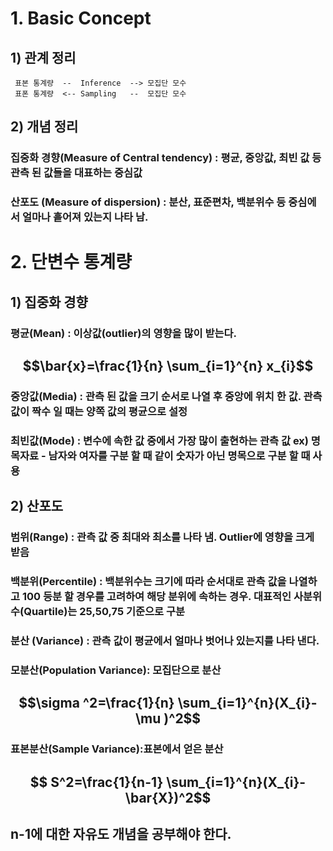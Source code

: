 # 1.  Basic Concept
## 1)  관계 정리
     표본 통계량  --  Inference  --> 모집단 모수    
     표폰 통계량  <-- Sampling   --  모집단 모수 
## 2) 개념 정리
### 집중화 경향(Measure of Central tendency) : 평균, 중앙값, 최빈 값 등 관측 된 값들을 대표하는 중심값  
### 산포도 (Measure of dispersion) : 분산, 표준편차, 백분위수 등 중심에서 얼마나 흩어져 있는지 나타 남. 

# 2. 단변수 통계량
## 1) 집중화 경향
### 평균(Mean) : 이상값(outlier)의 영향을 많이 받는다.  
## $$\bar{x}=\frac{1}{n} \sum_{i=1}^{n} x_{i}$$
### 중앙값(Media) : 관측 된 값을 크기 순서로 나열 후 중앙에 위치 한 값. 관측 값이 짝수 일 때는 양쪽 값의 평균으로 설정
### 최빈값(Mode) : 변수에 속한 값 중에서 가장 많이 출현하는 관측 값 ex) 명목자료 - 남자와 여자를 구분 할 때 같이 숫자가 아닌 명목으로 구분 할 때 사용
## 2) 산포도
### 범위(Range) : 관측 값 중 최대와 최소를 나타 냄. Outlier에 영향을 크게 받음
### 백분위(Percentile) : 백분위수는 크기에 따라 순서대로 관측 값을 나열하고 100 등분 할 경우를 고려하여 해당 분위에 속하는 경우. 대표적인 사분위수(Quartile)는 25,50,75 기준으로 구분
### 분산 (Variance) : 관측 값이 평균에서 얼마나 벗어나 있는지를 나타 낸다. 
### 모분산(Population Variance): 모집단으로 분산
## $$\sigma ^2=\frac{1}{n} \sum_{i=1}^{n}(X_{i}-\mu )^2$$
### 표본분산(Sample Variance):표본에서 얻은 분산
## $$ S^2=\frac{1}{n-1} \sum_{i=1}^{n}(X_{i}-\bar{X})^2$$
## n-1에 대한 자유도 개념을 공부해야 한다.


